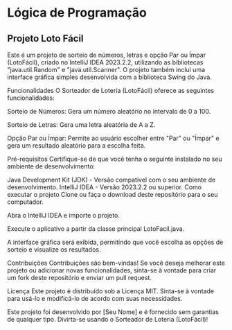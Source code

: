 # Lógica de Programação
## Projeto Loto Fácil
Este é um projeto de sorteio de números, letras e opção Par ou Ímpar (LotoFácil), criado no IntelliJ IDEA 2023.2.2, utilizando as bibliotecas "java.util.Random" e "java.util.Scanner". O projeto também inclui uma interface gráfica simples desenvolvida com a biblioteca Swing do Java.

Funcionalidades O Sorteador de Loteria (LotoFácil) oferece as seguintes funcionalidades:

Sorteio de Números: Gera um número aleatório no intervalo de 0 a 100.

Sorteio de Letras: Gera uma letra aleatória de A a Z.

Opção Par ou Ímpar: Permite ao usuário escolher entre "Par" ou "Ímpar" e gera um resultado aleatório para a escolha feita.

Pré-requisitos Certifique-se de que você tenha o seguinte instalado no seu ambiente de desenvolvimento:

Java Development Kit (JDK) - Versão compatível com o seu ambiente de desenvolvimento. IntelliJ IDEA - Versão 2023.2.2 ou superior. Como executar o projeto Clone ou faça o download deste repositório para o seu computador.

Abra o IntelliJ IDEA e importe o projeto.

Execute o aplicativo a partir da classe principal LotoFacil.java.

A interface gráfica será exibida, permitindo que você escolha as opções de sorteio e visualize os resultados.

Contribuições Contribuições são bem-vindas! Se você deseja melhorar este projeto ou adicionar novas funcionalidades, sinta-se à vontade para criar um fork deste repositório e enviar um pull request.

Licença Este projeto é distribuído sob a Licença MIT. Sinta-se à vontade para usá-lo e modificá-lo de acordo com suas necessidades.

Este projeto foi desenvolvido por [Seu Nome] e é fornecido sem garantias de qualquer tipo. Divirta-se usando o Sorteador de Loteria (LotoFácil)!
